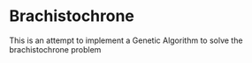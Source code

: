 # Brachistochrone
This is an attempt to implement a Genetic Algorithm to solve the brachistochrone problem
